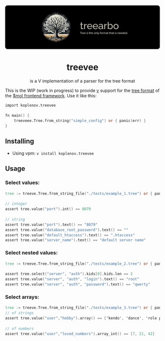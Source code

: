![](./docs/banner.png)
<div align="center">
    <h1>treevee</h1>
    <p>is a V implementation of a parser for the tree format</p>
</div>

This is the WIP (work in progress) to provide [v](https://vlang.io) support for the [tree format](https://github.com/hyoo-ru/mam_mol/tree/master/tree2) of the [$mol frontend framework](https://github.com/hyoo-ru). Use it like this:

```v
import koplenov.treevee

fn main() {
    treeveee.Tree.from_string("simple_config") or { panic(err) }
}
```


## Installing
- Using vpm: `v install koplenov.treevee`


## Usage

### Select values:

```v
tree := treeve.Tree.from_string_file("./tests/example_1.tree") or { panic(err) }

// integer
assert tree.value("port").int() == 8079

// string
assert tree.value("port").text() == "8079"
assert tree.value("database_root_password").text() == ""
assert tree.value("default_htaccess").text() == ".htaccess"
assert tree.value("server_name").text() == "default server name"
```

### Select nested values:

```v
tree := treeve.Tree.from_string_file("./tests/example_2.tree") or { panic(err) }

assert tree.select("server", "auth").kids[0].kids.len == 2
assert tree.value("server", "auth", "login").text() == "root"
assert tree.value("server", "auth", "password").text() == "qwerty"
```

### Select arrays:

```v
tree := treeve.Tree.from_string_file("./tests/example_3.tree") or { panic(err) }
// of strings
assert tree.value("user","hobby").array() == ['kendo', 'dance', 'role play']

// of numbers
assert tree.value("user","loved_numbers").array_int() == [7, 21, 42]
```
